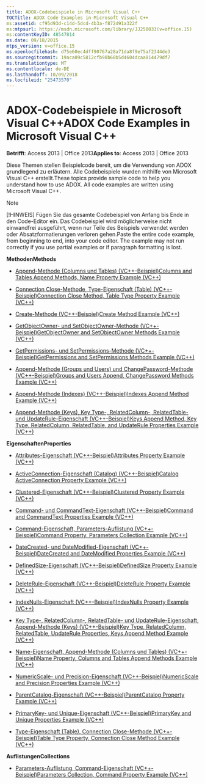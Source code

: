 ```yaml
---
title: ADOX-Codebeispiele in Microsoft Visual C++
TOCTitle: ADOX Code Examples in Microsoft Visual C++
ms:assetid: cf95d93d-c14d-5dcd-4b3a-f872d91a322f
ms:mtpsurl: https://msdn.microsoft.com/library/JJ250033(v=office.15)
ms:contentKeyID: 48547814
ms.date: 09/18/2015
mtps_version: v=office.15
ms.openlocfilehash: d75e60ec4dff90767a28a71da8f9e75af2344de3
ms.sourcegitcommit: 19aca09c5812cfb98b68b5d4604dcaa814479df7
ms.translationtype: MT
ms.contentlocale: de-DE
ms.lasthandoff: 10/09/2018
ms.locfileid: "25473570"
---
```

# <a name="adox-code-examples-in-microsoft-visual-c"></a><span data-ttu-id="edc20-102">ADOX-Codebeispiele in Microsoft Visual C++</span><span class="sxs-lookup"><span data-stu-id="edc20-102">ADOX Code Examples in Microsoft Visual C++</span></span>


<span data-ttu-id="edc20-103">**Betrifft**: Access 2013 | Office 2013</span><span class="sxs-lookup"><span data-stu-id="edc20-103">**Applies to**: Access 2013 | Office 2013</span></span>

<span data-ttu-id="edc20-p101">Diese Themen stellen Beispielcode bereit, um die Verwendung von ADOX grundlegend zu erläutern. Alle Codebeispiele wurden mithilfe von Microsoft Visual C++ erstellt.</span><span class="sxs-lookup"><span data-stu-id="edc20-p101">These topics provide sample code to help you understand how to use ADOX. All code examples are written using Microsoft Visual C++.</span></span>


> [!NOTE]
> <span data-ttu-id="edc20-p102">[!HINWEIS] Fügen Sie das gesamte Codebeispiel von Anfang bis Ende in den Code-Editor ein. Das Codebeispiel wird möglicherweise nicht einwandfrei ausgeführt, wenn nur Teile des Beispiels verwendet werden oder Absatzformatierungen verloren gehen.</span><span class="sxs-lookup"><span data-stu-id="edc20-p102">Paste the entire code example, from beginning to end, into your code editor. The example may not run correctly if you use partial examples or if paragraph formatting is lost.</span></span>



<span data-ttu-id="edc20-108">**Methoden**</span><span class="sxs-lookup"><span data-stu-id="edc20-108">**Methods**</span></span>

  - [<span data-ttu-id="edc20-109">Append-Methode (Columns und Tables) (VC++-Beispiel)</span><span class="sxs-lookup"><span data-stu-id="edc20-109">Columns and Tables Append Methods, Name Property Example (VC++)</span></span>](columns-and-tables-append-methods-name-property-example-vc.md)

  - [<span data-ttu-id="edc20-110">Connection Close-Methode, Type-Eigenschaft (Table) (VC++-Beispiel)</span><span class="sxs-lookup"><span data-stu-id="edc20-110">Connection Close Method, Table Type Property Example (VC++)</span></span>](connection-close-method-table-type-property-example-vc.md)

  - [<span data-ttu-id="edc20-111">Create-Methode (VC++-Beispiel)</span><span class="sxs-lookup"><span data-stu-id="edc20-111">Create Method Example (VC++)</span></span>](create-method-example-vc.md)

  - [<span data-ttu-id="edc20-112">GetObjectOwner- und SetObjectOwner-Methode (VC++-Beispiel)</span><span class="sxs-lookup"><span data-stu-id="edc20-112">GetObjectOwner and SetObjectOwner Methods Example (VC++)</span></span>](getobjectowner-and-setobjectowner-methods-example-vc.md)

  - [<span data-ttu-id="edc20-113">GetPermissions- und SetPermissions-Methode (VC++-Beispiel)</span><span class="sxs-lookup"><span data-stu-id="edc20-113">GetPermissions and SetPermissions Methods Example (VC++)</span></span>](getpermissions-and-setpermissions-methods-example-vc.md)

  - [<span data-ttu-id="edc20-114">Append-Methode (Groups und Users) und ChangePassword-Methode (VC++-Beispiel)</span><span class="sxs-lookup"><span data-stu-id="edc20-114">Groups and Users Append, ChangePassword Methods Example (VC++)</span></span>](groups-and-users-append-changepassword-methods-example-vc.md)

  - [<span data-ttu-id="edc20-115">Append-Methode (Indexes) (VC++-Beispiel)</span><span class="sxs-lookup"><span data-stu-id="edc20-115">Indexes Append Method Example (VC++)</span></span>](indexes-append-method-example-vc.md)

  - [<span data-ttu-id="edc20-116">Append-Methode (Keys), Key Type-, RelatedColumn-, RelatedTable- und UpdateRule-Eigenschaft (VC++-Beispiel)</span><span class="sxs-lookup"><span data-stu-id="edc20-116">Keys Append Method, Key Type, RelatedColumn, RelatedTable, and UpdateRule Properties Example (VC++)</span></span>](keys-append-method-key-type-relatedcolumn-relatedtable-and-updaterule-properties-example-vc.md)

<span data-ttu-id="edc20-117">**Eigenschaften**</span><span class="sxs-lookup"><span data-stu-id="edc20-117">**Properties**</span></span>

  - [<span data-ttu-id="edc20-118">Attributes-Eigenschaft (VC++-Beispiel)</span><span class="sxs-lookup"><span data-stu-id="edc20-118">Attributes Property Example (VC++)</span></span>](attributes-property-example-vc.md)

  - [<span data-ttu-id="edc20-119">ActiveConnection-Eigenschaft (Catalog) (VC++-Beispiel)</span><span class="sxs-lookup"><span data-stu-id="edc20-119">Catalog ActiveConnection Property Example (VC++)</span></span>](catalog-activeconnection-property-example-vc.md)

  - [<span data-ttu-id="edc20-120">Clustered-Eigenschaft (VC++-Beispiel)</span><span class="sxs-lookup"><span data-stu-id="edc20-120">Clustered Property Example (VC++)</span></span>](clustered-property-example-vc.md)

  - [<span data-ttu-id="edc20-121">Command- und CommandText-Eigenschaft (VC++-Beispiel)</span><span class="sxs-lookup"><span data-stu-id="edc20-121">Command and CommandText Properties Example (VC++)</span></span>](command-and-commandtext-properties-example-vc.md)

  - [<span data-ttu-id="edc20-122">Command-Eigenschaft, Parameters-Auflistung (VC++-Beispiel)</span><span class="sxs-lookup"><span data-stu-id="edc20-122">Command Property, Parameters Collection Example (VC++)</span></span>](parameters-collection-command-property-example-vc.md)

  - [<span data-ttu-id="edc20-123">DateCreated- und DateModified-Eigenschaft (VC++-Beispiel)</span><span class="sxs-lookup"><span data-stu-id="edc20-123">DateCreated and DateModified Properties Example (VC++)</span></span>](datecreated-and-datemodified-properties-example-vc.md)

  - [<span data-ttu-id="edc20-124">DefinedSize-Eigenschaft (VC++-Beispiel)</span><span class="sxs-lookup"><span data-stu-id="edc20-124">DefinedSize Property Example (VC++)</span></span>](definedsize-property-example-vc.md)

  - [<span data-ttu-id="edc20-125">DeleteRule-Eigenschaft (VC++-Beispiel)</span><span class="sxs-lookup"><span data-stu-id="edc20-125">DeleteRule Property Example (VC++)</span></span>](deleterule-property-example-vc.md)

  - [<span data-ttu-id="edc20-126">IndexNulls-Eigenschaft (VC++-Beispiel)</span><span class="sxs-lookup"><span data-stu-id="edc20-126">IndexNulls Property Example (VC++)</span></span>](indexnulls-property-example-vc.md)

  - [<span data-ttu-id="edc20-127">Key Type-, RelatedColumn-, RelatedTable- und UpdateRule-Eigenschaft, Append-Methode (Keys) (VC++-Beispiel)</span><span class="sxs-lookup"><span data-stu-id="edc20-127">Key Type, RelatedColumn, RelatedTable, UpdateRule Properties, Keys Append Method Example (VC++)</span></span>](keys-append-method-key-type-relatedcolumn-relatedtable-and-updaterule-properties-example-vc.md)

  - [<span data-ttu-id="edc20-128">Name-Eigenschaft, Append-Methode (Columns und Tables) (VC++-Beispiel)</span><span class="sxs-lookup"><span data-stu-id="edc20-128">Name Property, Columns and Tables Append Methods Example (VC++)</span></span>](columns-and-tables-append-methods-name-property-example-vc.md)

  - [<span data-ttu-id="edc20-129">NumericScale- und Precision-Eigenschaft (VC++-Beispiel)</span><span class="sxs-lookup"><span data-stu-id="edc20-129">NumericScale and Precision Properties Example (VC++)</span></span>](numericscale-and-precision-properties-example-vc.md)

  - [<span data-ttu-id="edc20-130">ParentCatalog-Eigenschaft (VC++-Beispiel)</span><span class="sxs-lookup"><span data-stu-id="edc20-130">ParentCatalog Property Example (VC++)</span></span>](parentcatalog-property-example-vc.md)

  - [<span data-ttu-id="edc20-131">PrimaryKey- und Unique-Eigenschaft (VC++-Beispiel)</span><span class="sxs-lookup"><span data-stu-id="edc20-131">PrimaryKey and Unique Properties Example (VC++)</span></span>](primarykey-and-unique-properties-example-vc.md)

  - [<span data-ttu-id="edc20-132">Type-Eigenschaft (Table), Connection Close-Methode (VC++-Beispiel)</span><span class="sxs-lookup"><span data-stu-id="edc20-132">Table Type Property, Connection Close Method Example (VC++)</span></span>](connection-close-method-table-type-property-example-vc.md)

<span data-ttu-id="edc20-133">**Auflistungen**</span><span class="sxs-lookup"><span data-stu-id="edc20-133">**Collections**</span></span>

  - [<span data-ttu-id="edc20-134">Parameters-Auflistung, Command-Eigenschaft (VC++-Beispiel)</span><span class="sxs-lookup"><span data-stu-id="edc20-134">Parameters Collection, Command Property Example (VC++)</span></span>](parameters-collection-command-property-example-vc.md)

